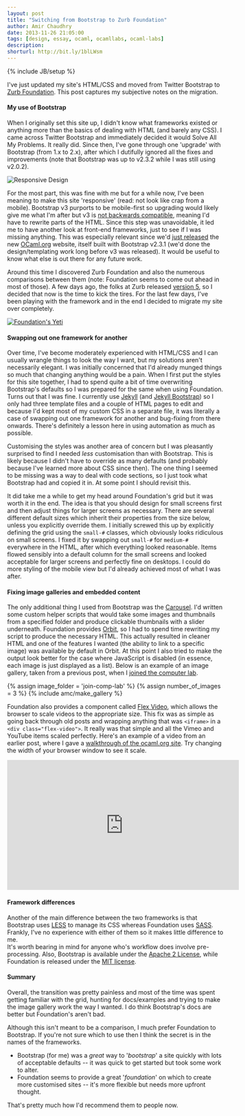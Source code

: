 ```yaml
---
layout: post
title: "Switching from Bootstrap to Zurb Foundation"
author: Amir Chaudhry
date: 2013-11-26 21:05:00
tags: [design, essay, ocaml, ocamllabs, ocaml-labs]
description:
shorturl: http://bit.ly/1blLWsm
---
```

{% include JB/setup %}

I've just updated my site's HTML/CSS and moved from Twitter Bootstrap to 
[Zurb Foundation][zurb].  This post captures my subjective notes on the 
migration.


#### My use of Bootstrap

When I originally set this site up, I didn't know what frameworks existed or 
anything more than the basics of dealing with HTML (and barely any CSS).  I 
came across Twitter Bootstrap and immediately decided it would Solve All My 
Problems.  It really did.  Since then, I've gone through one 'upgrade' with 
Bootstrap (from 1.x to 2.x), after which I dutifully ignored all the fixes 
and improvements (note that Bootstrap was up to v2.3.2 while I was still 
using v2.0.2).  

![Responsive Design](http://amirchaudhry.com/images/switch-to-foundation/responsive-design.png)

For the most part, this was fine with me but for a while now, I've been 
meaning to make this site 'responsive' (read: not look like crap from a 
mobile).  Bootstrap v3 purports to be mobile-first so upgrading would likely 
give me what I'm after but v3 is [not backwards compatible][breaking], 
meaning I'd have to rewrite parts of the HTML.  Since this step was 
unavoidable, it led me to have another look at front-end frameworks, just to 
see if I was missing anything.  This was especially relevant since we'd 
[just released][ocaml-org ann] the new [OCaml.org](http://ocaml.org) 
website, itself built with Bootstrap v2.3.1 (we'd done the design/templating 
work long before v3 was released).  It would be useful to know what else is 
out there for any future work.

Around this time I discovered Zurb Foundation and also the numerous 
comparisons between them (note: Foundation seems to come out ahead in most 
of those).  A few days ago, the folks at Zurb released 
[version 5][foundation-5], so I decided that now is the time to kick the 
tires.  For the last few days, I've been playing with the framework and in 
the end I decided to migrate my site over completely.  

[![Foundation's Yeti](http://amirchaudhry.com/images/switch-to-foundation/zurb-yeti.png)](http://foundation.zurb.com/learn/features.html)

#### Swapping out one framework for another

Over time, I've become moderately experienced with HTML/CSS and I can 
usually wrangle things to look the way I want, but my solutions aren't 
necessarily elegant. I was initially concerned that I'd already munged 
things so much that changing anything would be a pain.  When I first put the 
styles for this site together, I had to spend quite a bit of time 
overwriting Bootstrap's defaults so I was prepared for the same when using 
Foundation.  Turns out that I was fine.  I currently use [Jekyll][] (and 
[Jekyll Bootstrap][]) so I only had three template files and a couple of 
HTML pages to edit and because I'd kept most of my custom CSS in a separate 
file, it was literally a case of swapping out one framework for another and 
bug-fixing from there onwards.  There's definitely a lesson here in using 
automation as much as possible.

Customising the styles was another area of concern but I was pleasantly 
surprised to find I needed *less* customisation than with Bootstrap.  This 
is likely because I didn't have to override as many defaults (and probably 
because I've learned more about CSS since then).  The one thing I seemed to 
be missing was a way to deal with code sections, so I just took what 
Bootstrap had and copied it in.  At some point I should revisit this.

It did take me a while to get my head around Foundation's grid but it was 
worth it in the end.  The idea is that you should design for small screens 
first and then adjust things for larger screens as necessary. There are 
several different default sizes which inherit their properties from the size 
below, unless you explicitly override them.  I initially screwed this up by 
explicitly defining the grid using the `small-#` classes, which obviously 
looks ridiculous on small screens.  I fixed it by swapping out `small-#` for 
`medium-#` everywhere in the HTML, after which everything looked reasonable. 
Items flowed sensibly into a default column for the small screens and looked 
acceptable for larger screens and perfectly fine on desktops.  I could do 
more styling of the mobile view but I'd already achieved most of what I was 
after.  


#### Fixing image galleries and embedded content

The only additional thing I used from Bootstrap was the [Carousel][]. I'd 
written some custom helper scripts that would take some images and 
thumbnails from a specified folder and produce clickable thumbnails with a 
slider underneath.  Foundation provides [Orbit][], so I had to spend time 
rewriting my script to produce the necessary HTML.  This actually resulted 
in cleaner HTML and one of the features I wanted (the ability to link to a 
specific image) was available by default in Orbit.  At this point I also 
tried to make the output look better for the case where JavaScript is 
disabled (in essence, each image is just displayed as a list).  Below is an 
example of an image gallery, taken from a previous post, when I 
[joined the computer lab][join-comp-lab].

{% assign image_folder = 'join-comp-lab' %}
{% assign number_of_images = 3 %}
{% include amc/make_gallery %}

Foundation also provides a component called [Flex Video][], which allows the 
browser to scale videos to the appropriate size.  This fix was as simple as 
going back through old posts and wrapping anything that was `<iframe>` in a 
`<div class="flex-video">`.  It really was that simple and all the Vimeo and 
YouTube items scaled perfectly.  Here's an example of a video from an 
earlier post, where I gave a [walkthrough of the ocaml.org site][wireframe-demo]. 
Try changing the width of your browser window to see it scale.

<div class="flex-video widescreen vimeo">
  <iframe src="http://player.vimeo.com/video/61768157?byline=0&amp;portrait=0&amp;color=de9e6a" width="540" height="303" frameborder="0" webkitAllowFullScreen="true" mozallowfullscreen="true" allowFullScreen="true">Video demo</iframe>
</div>


#### Framework differences

Another of the main difference between the two frameworks is that Bootstrap 
uses [LESS][] to manage its CSS whereas Foundation uses [SASS][].  Frankly, 
I've no experience with either of them so it makes little difference to me.  
It's worth bearing in mind for anyone who's workflow does involve 
pre-processing.  Also, Bootstrap is available under the 
[Apache 2 License][bootstrap-license], while Foundation is released under 
the [MIT license][zurb-license].


#### Summary

Overall, the transition was pretty painless and most of the time was spent 
getting familiar with the grid, hunting for docs/examples and trying to make 
the image gallery work the way I wanted.  I do think Bootstrap's docs are 
better but Foundation's aren't bad.  

Although this isn't meant to be a comparison, I much prefer Foundation to 
Bootstrap.  If you're not sure which to use then I think the secret is in 
the names of the frameworks.  

- Bootstrap (for me) was a *great* way to '*bootstrap*' a site quickly with 
lots of acceptable defaults -- it was quick to get started but took some 
work to alter.  
- Foundation seems to provide a great '*foundation*' on which to create more 
customised sites -- it's more flexible but needs more upfront thought.  

That's pretty much how I'd recommend them to people now.


[zurb]: http://foundation.zurb.com/learn/features.html
[bootstrap]: http://getbootstrap.com
[breaking]: http://getbootstrap.com/getting-started/
[mirage-www]: http://openmirage.org
[foundation-5]: http://zurb.com/article/1280/foundation-5-blasts-off--2
[foundation-templates]: http://foundation.zurb.com/templates.html
[ocaml-org ann]: http://amirchaudhry.com/announcing-new-ocamlorg/
[Jekyll]: http://jekyllrb.com
[Jekyll Bootstrap]: http://jekyllbootstrap.com
[Carousel]: http://getbootstrap.com/javascript/#carousel
[Orbit]: http://foundation.zurb.com/docs/components/orbit.html
[join-comp-lab]: http://amirchaudhry.com/joined-the-computer-lab/
[Flex Video]: http://foundation.zurb.com/docs/components/flex_video.html
[wireframe-demo]: http://amirchaudhry.com/wireframe-demos-for-ocamlorg/
[LESS]: http://lesscss.org
[SASS]: http://sass-lang.com
[bootstrap-license]: http://getbootstrap.com/getting-started/#license-faqs
[zurb-license]: http://foundation.zurb.com/learn/faq.html#question-3
